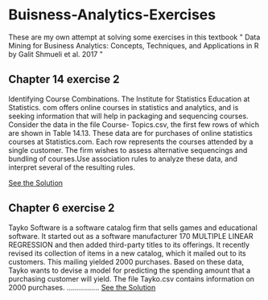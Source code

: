 # Buisness-Analytics-Exercises
These are my own attempt at solving some exercises in this textbook " Data Mining for Business Analytics: Concepts, Techniques, and Applications in R by Galit Shmueli et al. 2017 "

Chapter 14 exercise 2
--------------------
Identifying Course Combinations. The Institute for Statistics Education at Statistics.
com offers online courses in statistics and analytics, and is seeking information that
will help in packaging and sequencing courses. Consider the data in the file Course-
Topics.csv, the first few rows of which are shown in Table 14.13. These data are for
purchases of online statistics courses at Statistics.com. Each row represents the courses
attended by a single customer. The firm wishes to assess alternative sequencings and
bundling of courses.Use association rules to analyze these data, and interpret several
of the resulting rules.

[See the Solution](https://github.com/ibkAfolabi/Buisness-Analytics-Exercises/blob/main/132Protocol.R)

Chapter 6 exercise 2
--------------------
Tayko Software is a software catalog firm
that sells games and educational software. It started out as a software manufacturer
170 MULTIPLE LINEAR REGRESSION
and then added third-party titles to its offerings. It recently revised its collection of
items in a new catalog, which it mailed out to its customers. This mailing yielded
2000 purchases. Based on these data, Tayko wants to devise a model for predicting
the spending amount that a purchasing customer will yield. The file Tayko.csv contains
information on 2000 purchases. ................
[See the Solution]()
